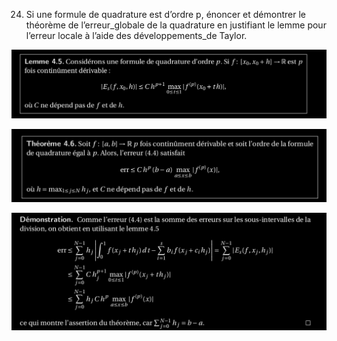 24. Si une formule de quadrature est d’ordre p, énoncer et démontrer le théorème de l’erreur_globale de la quadrature en justifiant le lemme pour l’erreur locale à l’aide des développements_de Taylor.

![lemme_erreur_global_quadrature](../images/lemme_erreur_global_quadrature.png)

![Erreur_global_quadrature](../images/Erreur_global_quadrature.png)

![Erreur_global_quadrature_demo](../images/Erreur_global_quadrature_demo.png)
